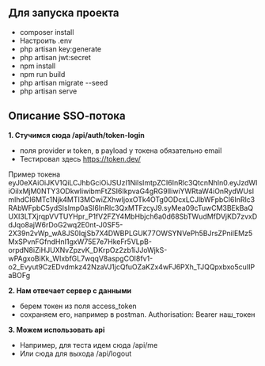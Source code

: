 ## Для запуска проекта

- composer install
- Настроить .env
- php artisan key:generate
- php artisan jwt:secret
- npm install
- npm run build
- php artisan migrate --seed
- php artisan serve

## Описание SSO‑потока

**1. Стучимся сюда /api/auth/token-login**

- поля provider и token, в payload у токена обязательно email
- Тестировал здесь https://token.dev/

Пример токена
eyJ0eXAiOiJKV1QiLCJhbGciOiJSUzI1NiIsImtpZCI6InRlc3QtcnNhIn0.eyJzdWIiOiIxMjM0NTY3ODkwIiwibmFtZSI6IkpvaG4gRG9lIiwiYWRtaW4iOnRydWUsImlhdCI6MTc1Njk4MTI3MCwiZXhwIjoxOTk4OTg0ODcxLCJlbWFpbCI6InRlc3RAbWFpbC5ydSIsImp0aSI6InRlc3QxMTFzcyJ9.syMea09cTuwCM3BEkBaQUXI3LTXjrqpVVTUYHpr_P1fV2FZY4MbHbjch6a0d68SbTWudMfDVjKD7zvxDdJqo8ajW6rDoG2wq2E0nt-J0SF5-2X39n2vWp_wA8JS0IqjSb7X4DWBPLGUK77OWSYNVePh5BJrsZPnilEMz5MxSPvnFGfndHnI1gxW75E7e7HkeFr5VLpB-orpdN8iZiHJUXNvZpzvK_DKrpOz2zb1iJJoWjkS-wPAgxoBiKk_WIxbfGL7wqqV8aspgCOI8fv1-o2_Evyut9CzEDvdmkz42NzaVJ1jcQfuOZaKZx4wFJ6PXh_TJQQpxbxo5cuIIPaBOFg

**2. Нам отвечает сервер с данными**

- берем токен из поля access_token
- сохраняем его, например в postman. Authorisation: Bearer наш_токен

**3. Можем использовать api**
- Например, для теста идем сюда /api/me
- Или сюда для выхода /api/logout
